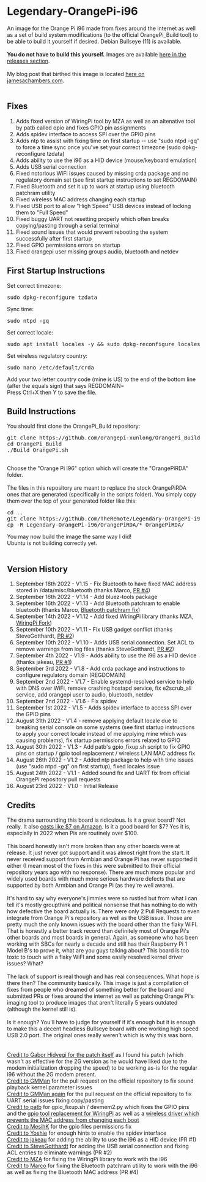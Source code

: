 # Legendary-OrangePi-i96
An image for the Orange Pi i96 made from fixes around the internet as well as a set of build system modifications (to the official OrangePi_Build tool) to be able to build it yourself if desired.  Debian Bullseye (11) is available.<br>
<br>
<strong>You do not have to build this yourself.</strong>  Images are available <a href="https://github.com/TheRemote/Legendary-OrangePi-i96/releases">here in the releases section</a>.<br>
<br>
My blog post that birthed this image is located <a href="https://jamesachambers.com/orange-pi-i96-getting-started-guide/">here on jamesachambers.com</a>.<br>
<br>
<h2>Fixes</h2>
<ol>
  <li>Adds fixed version of WiringPi tool by MZA as well as an altenative tool by patb called opio and fixes GPIO pin assignments</li>
  <li>Adds spidev interface to access SPI over the GPIO pins</li>
  <li>Adds ntp to assist with fixing time on first startup -- use "sudo ntpd -gq" to force a time sync once you've set your correct timezone (sudo dpkg-reconfigure tzdata)</li>
  <li>Adds ability to use the i96 as a HID device (mouse/keyboard emulation)</li>
  <li>Adds USB serial connection</li>
  <li>Fixed notorious WiFi issues caused by missing crda package and no regulatory domain set (see first startup instructions to set REGDOMAIN)</li>
  <li>Fixed Bluetooth and set it up to work at startup using bluetooth patchram utility</li>
  <li>Fixed wireless MAC address changing each startup</li>
  <li>Fixed USB port to allow "High Speed" USB devices instead of locking them to "Full Speed"</li>
  <li>Fixed buggy UART not resetting properly which often breaks copying/pasting through a serial terminal</li>
  <li>Fixed sound issues that would prevent rebooting the system successfully after first startup</li>
  <li>Fixed GPIO permissions errors on startup</li>
  <li>Fixed orangepi user missing groups audio, bluetooth and netdev</li>
</ol>

<h2>First Startup Instructions</h2>
Set correct timezone:
<pre>sudo dpkg-reconfigure tzdata</pre>
Sync time:
<pre>sudo ntpd -gq</pre>
Set correct locale:
<pre>sudo apt install locales -y && sudo dpkg-reconfigure locales</pre>
Set wireless regulatory country:
<pre>sudo nano /etc/default/crda</pre>
Add your two letter country code (mine is US) to the end of the bottom line (after the equals sign) that says REGDOMAIN=<br>
Press Ctrl+X then Y to save the file.

<h2>Build Instructions</h2>
You should first clone the OrangePi_Build repository:<br>
<pre>git clone https://github.com/orangepi-xunlong/OrangePi_Build.git
cd OrangePi_Build
./Build_OrangePi.sh</pre><br>
Choose the "Orange Pi I96" option which will create the "OrangePiRDA" folder.<br>
<br>
The files in this repository are meant to replace the stock OrangePiRDA ones that are generated (specifically in the scripts folder).  You simply copy them over the top of your generated folder like this:<br>
<pre>cd ..
git clone https://github.com/TheRemote/Legendary-OrangePi-i96.git
cp -R Legendary-OrangePi-i96/OrangePiRDA/* OrangePiRDA/</pre>
You may now build the image the same way I did!<br>
Ubuntu is not building correctly yet.<br>
<br>
<h2>Version History</h2>
<ol>
  <li>September 18th 2022 - V1.15 - Fix Bluetooth to have fixed MAC address stored in /data/misc/bluetooth (thanks Marco, <a href="https://github.com/TheRemote/Legendary-OrangePi-i96/pull/4">PR #4</a>)</li>
  <li>September 16th 2022 - V1.14 - Add bluez-tools package</li>
  <li>September 16th 2022 - V1.13 - Add Bluetooth patchram to enable bluetooth (thanks Marco, <a href="https://github.com/well0nez/RDA5991g_patchram">Bluetooth patchram fix</a>)</li>
  <li>September 14th 2022 - V1.12 - Add fixed WiringPi library (thanks MZA, <a href="https://github.com/MehdiZAABAR/WiringPi">WiringPi Fork</a>)</li>
  <li>September 10th 2022 - V1.11 - Fix USB gadget conflict (thanks SteveGotthardt, <a href="https://github.com/TheRemote/Legendary-OrangePi-i96/pull/3">PR #2</a>)</li>
  <li>September 10th 2022 - V1.10 - Adds USB serial connection. Set ACL to remove warnings from log files (thanks SteveGotthardt, <a href="https://github.com/TheRemote/Legendary-OrangePi-i96/pull/2">PR #2</a>)</li>
  <li>September 4th 2022 - V1.9 - Adds ability to use the i96 as a HID device (thanks jakeau, <a href="https://github.com/TheRemote/Legendary-OrangePi-i96/pull/1">PR #1</a>)</li>
  <li>September 3rd 2022 - V1.8 - Add crda package and instructions to configure regulatory domain (REGDOMAIN)</li>
  <li>September 2nd 2022 - V1.7 - Enable systemd-resolved service to help with DNS over WiFi, remove crashing hostapd service, fix e2scrub_all service, add orangepi user to audio, bluetooth, netdev</li>
  <li>September 2nd 2022 - V1.6 - Fix spidev</li>
  <li>September 1st 2022 - V1.5 - Adds spidev interface to access SPI over the GPIO pins</li>
  <li>August 31th 2022 - V1.4 - remove applying default locale due to breaking serial console on some systems (see first startup instructions to apply your correct locale instead of me applying mine which was causing problems), fix startup permissions errors related to GPIO</li>
  <li>August 30th 2022 - V1.3 - Add patb's gpio_fixup.sh script to fix GPIO pins on startup / gpio tool replacement / wireless LAN MAC address fix</li>
  <li>August 26th 2022 - V1.2 - Added ntp package to help with time issues (use "sudo ntpd -gq" on first startup), fixed locales issue</li>
  <li>August 24th 2022 - V1.1 - Added sound fix and UART fix from official OrangePi repository pull requests</li>
  <li>August 23rd 2022 - V1.0 - Initial Release</li>
</ol>
<h2>Credits</h2>
The drama surrounding this board is ridiculous.  Is it a great board?  Not really.  It also <a href="https://amzn.to/3QaYDeY">costs like $7 on Amazon</a>.  Is it a good board for $7?  Yes it is, especially in 2022 when Pis are routinely over $100.<br><br>
This board honestly isn't more broken than any other boards were at release.  It just never got support and it was almost right from the start.  It never received support from Armbian and Orange Pi has never supported it either (I mean most of the fixes in this were submitted to their official repository years ago with no response).  There are much more popular and widely used boards with much more serious hardware defects that are supported by both Armbian and Orange Pi (as they're well aware).<br><br> 
It's hard to say why everyone's jimmies were so rustled but from what I can tell it's mostly groupthink and political nonsense that has nothing to do with how defective the board actually is.  There were only 2 Pull Requests to even integrate from Orange Pi's repository as well as the USB issue.  Those are pretty much the only known issues with the board other than the flaky WiFI.  That is honestly a better track record than definitely most of Orange Pi's other boards and most boards in general.  Again, as someone who has been working with SBCs for nearly a decade and still has their Raspberry Pi 1 Model B's to prove it, what are you guys talking about?  This board is too toxic to touch with a flaky WiFI and some easily resolved kernel driver issues?  What?<br><br>
The lack of support is real though and has real consequences.  What hope is there then?  The community basically.  This image is just a compilation of fixes from people who dreamed of something better for the board and submitted PRs or fixes around the internet as well as patching Orange Pi's imaging tool to produce images that aren't literally 5 years outdated (although the kernel still is).<br><br>
Is it enough?  You'll have to judge for yourself if it's enough but it is enough to make this a decent headless Bullseye board with one working high speed USB 2.0 port.  The original ones really weren't which is why this was born.<br><br>
<br>
<a href="https://forum.armbian.com/topic/3232-orange-pi-2g-iot/page/6/">Credit to Gabor Hidvegi for the patch itself</a> as I found his patch (which wasn't as effective for the 2G version as he would have liked due to the modem initialization dropping the speed) to be working as-is for the regular i96 without the 2G modem present.<br>
<a href="https://github.com/orangepi-xunlong/OrangePiRDA_kernel/pull/2">Credit to GMMan</a> for the pull request on the official repository to fix sound playback kernel parameter issues<br>
<a href="https://github.com/orangepi-xunlong/OrangePiRDA_kernel/pull/3">Credit to GMMan again</a> for the pull request on the official repository to fix UART serial issues fixing copy/pasting<br>
<a href="https://wiki.pbeirne.com/patb/i96/src/master/gpio_fixup.sh">Credit to patb</a> for gpio_fixup.sh / devmem2.py which fixes the GPIO pins and the <a href="https://wiki.pbeirne.com/patb/opio">gpio tool replacement for WiringPi</a> as well as a <a href="https://wiki.pbeirne.com/patb/i96/">wireless driver which prevents the MAC address from changing each boot</a><br>
<a href="https://github.com/MesihK/linux-RDA8810/commit/d7089f4c43bd76082459e6995652b578ce2d10f4?diff=unified">Credit to MesihK</a> for the gpio files permissions fix<br>
<a href="https://4pda.to/forum/index.php?showtopic=813602&st=280">Credit to Yoshie</a> for enough hints to enable the spidev interface<br>
<a href="https://github.com/TheRemote/Legendary-OrangePi-i96/pull/1">Credit to jakeau</a> for adding the ability to use the i96 as a HID device (PR #1)<br>
<a href="https://github.com/TheRemote/Legendary-OrangePi-i96/pull/2">Credit to SteveGotthardt</a> for adding the USB serial connection and fixing ACL entries to eliminate warnings (PR #2)<br>
<a href="https://github.com/MehdiZAABAR/WiringPi">Credit to MZA</a> for fixing the WiringPi library to work with the i96<br>
<a href="https://github.com/well0nez/RDA5991g_patchram">Credit to Marco</a> for fixing the Bluetooth patchram utility to work with the i96 as well as fixing the Bluetooth MAC address (PR #4)<br>